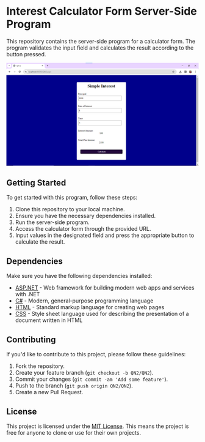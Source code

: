 # Interest Calculator Form Server-Side Program

This repository contains the server-side program for a calculator form. The program validates the input field and calculates the result according to the button pressed.

![Calculator Form](calculator-form.png)

## Getting Started

To get started with this program, follow these steps:

1. Clone this repository to your local machine.
2. Ensure you have the necessary dependencies installed.
3. Run the server-side program.
4. Access the calculator form through the provided URL.
5. Input values in the designated field and press the appropriate button to calculate the result.

## Dependencies

Make sure you have the following dependencies installed:

- [ASP.NET](https://dotnet.microsoft.com/apps/aspnet) - Web framework for building modern web apps and services with .NET
- [C#](https://docs.microsoft.com/en-us/dotnet/csharp/) - Modern, general-purpose programming language
- [HTML](https://developer.mozilla.org/en-US/docs/Web/HTML) - Standard markup language for creating web pages
- [CSS](https://developer.mozilla.org/en-US/docs/Web/CSS) - Style sheet language used for describing the presentation of a document written in HTML

## Contributing

If you'd like to contribute to this project, please follow these guidelines:

1. Fork the repository.
2. Create your feature branch (`git checkout -b QN2/QN2`).
3. Commit your changes (`git commit -am 'Add some feature'`).
4. Push to the branch (`git push origin QN2/QN2`).
5. Create a new Pull Request.

## License

This project is licensed under the [MIT License](MIT-LICENSE). This means the project is free for anyone to clone or use for their own projects.
